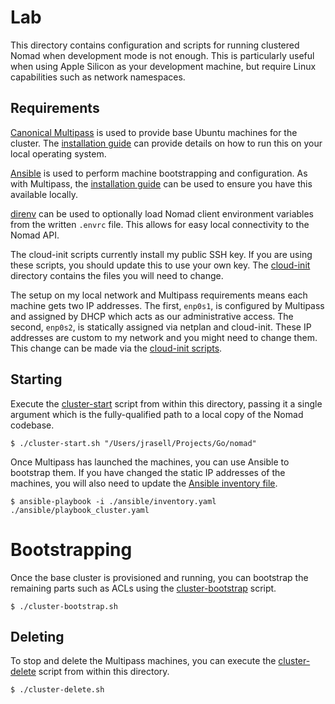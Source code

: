# Lab
This directory contains configuration and scripts for running clustered Nomad
when development mode is not enough. This is particularly useful when using
Apple Silicon as your development machine, but require Linux capabilities
such as network namespaces.

## Requirements
[Canonical Multipass](https://multipass.run/) is used to provide base Ubuntu
machines for the cluster. The [installation guide](https://multipass.run/install)
can provide details on how to run this on your local operating system.

[Ansible](https://docs.ansible.com/) is used to perform machine bootstrapping
and configuration. As with Multipass, the
[installation guide](https://docs.ansible.com/ansible/latest/installation_guide/intro_installation.html)
can be used to ensure you have this available locally.

[direnv](https://direnv.net/) can be used to optionally load Nomad client
environment variables from the written `.envrc` file. This allows for easy local
connectivity to the Nomad API.

The cloud-init scripts currently install my public SSH key. If you are using
these scripts, you should update this to use your own key. The
[cloud-init](./multipass/cloud-init) directory contains the files you will need
to change.

The setup on my local network and Multipass requirements means each machine gets
two IP addresses. The first, `enp0s1`, is configured by Multipass and assigned
by DHCP which acts as our administrative access. The second, `enp0s2`, is
statically assigned via netplan and cloud-init. These IP addresses are custom to
my network and you might need to change them. This change can be made via the
[cloud-init scripts](multipass/cloud-init).

## Starting
Execute the [cluster-start](./cluster-start.sh) script from within this
directory, passing it a single argument which is the fully-qualified path to
a local copy of the Nomad codebase.
```
$ ./cluster-start.sh "/Users/jrasell/Projects/Go/nomad"
```

Once Multipass has launched the machines, you can use Ansible to bootstrap
them. If you have changed the static IP addresses of the machines, you will also
need to update the [Ansible inventory file](./ansible/inventory.yaml).
```
$ ansible-playbook -i ./ansible/inventory.yaml ./ansible/playbook_cluster.yaml
```

# Bootstrapping
Once the base cluster is provisioned and running, you can bootstrap the remaining
parts such as ACLs using the [cluster-bootstrap](./cluster-bootstrap.sh) script.
```
$ ./cluster-bootstrap.sh
```

## Deleting
To stop and delete the Multipass machines, you can execute the
[cluster-delete](./cluster-delete.sh) script from within this directory.
```
$ ./cluster-delete.sh
```
